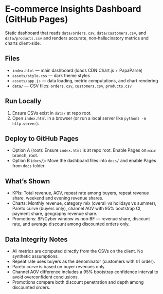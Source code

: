 # E‑commerce Insights Dashboard (GitHub Pages)

Static dashboard that reads `data/orders.csv`, `data/customers.csv`, and `data/products.csv` and renders accurate, non‑hallucinatory metrics and charts client‑side.

## Files

- `index.html` — main dashboard (loads CDN Chart.js + PapaParse)
- `assets/style.css` — dark theme styles
- `assets/app.js` — data loading, metric computations, and chart rendering
- `data/` — CSV files: `orders.csv`, `customers.csv`, `products.csv`

## Run Locally

1. Ensure CSVs exist in `data/` at repo root.
2. Open `index.html` in a browser (or run a local server like `python3 -m http.server`).

## Deploy to GitHub Pages

- Option A (root): Ensure `index.html` is at repo root. Enable Pages on `main` branch, root.
- Option B (`docs/`): Move the dashboard files into `docs/` and enable Pages from `docs` folder.

## What’s Shown

- KPIs: Total revenue, AOV, repeat rate among buyers, repeat revenue share, weekend and evening revenue shares.
- Charts: Monthly revenue, category mix (overall vs holidays vs summer), Pareto curve (buyers only), channel AOV with 95% bootstrap CI, payment share, geography revenue share.
- Promotions: BF/Cyber window vs non‑BF — revenue share, discount rate, and average discount among discounted orders only.

## Data Integrity Notes

- All metrics are computed directly from the CSVs on the client. No synthetic assumptions.
- Repeat rate uses buyers as the denominator (customers with ≥1 order).
- Pareto curve is based on buyer revenues only.
- Channel AOV difference includes a 95% bootstrap confidence interval to avoid overconfident conclusions.
- Promotions compare both discount penetration and depth among discounted orders.

